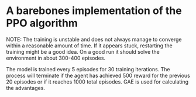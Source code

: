 # A barebones implementation of the PPO algorithm

NOTE: The training is unstable and does not always manage to converge within a reasonable amount of time.
If it appears stuck, restarting the training might be a good idea.
On a good run it should solve the environment in about 300-400 episodes.

The model is trained every 5 episodes for 30 training iterations.
The process will terminate if the agent has achieved 500 reward for the previous 20 episodes or if it reaches 1000 total episodes.
GAE is used for calculating the advantages.
